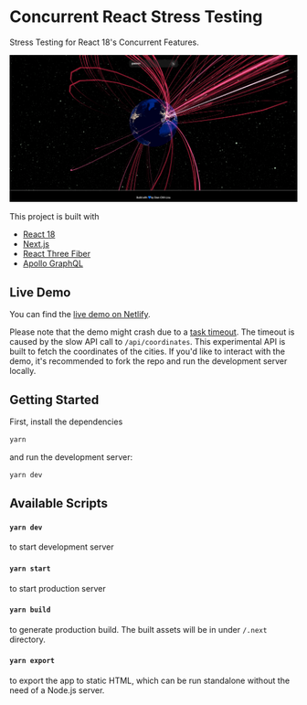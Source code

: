 # Concurrent React Stress Testing

Stress Testing for React 18's Concurrent Features.

![Screenshot](./screenshot.png)

This project is built with

- [React 18](https://reactjs.org/blog/2022/03/29/react-v18.html)
- [Next.js](https://nextjs.org)
- [React Three Fiber](https://docs.pmnd.rs/react-three-fiber/getting-started/introduction)
- [Apollo GraphQL](https://www.apollographql.com)

## Live Demo

You can find the [live demo on Netlify](https://sweaty-concurrent-react.netlify.app).

Please note that the demo might crash due to a [task timeout](https://answers.netlify.com/t/error-502-errormessage-task-timed-out-after-10-01-seconds-nextjs/33332/7). The timeout is caused by the slow API call to `/api/coordinates`. This experimental API is built to fetch the coordinates of the cities. If you'd like to interact with the demo, it's recommended to fork the repo and run the development server locally.

## Getting Started

First, install the dependencies

```bash
yarn
```

and run the development server:

```bash
yarn dev
```

## Available Scripts

#### `yarn dev`

to start development server

#### `yarn start`

to start production server

#### `yarn build`

to generate production build. The built assets will be in under `/.next` directory.

#### `yarn export`

to export the app to static HTML, which can be run standalone without the need of a Node.js server.
